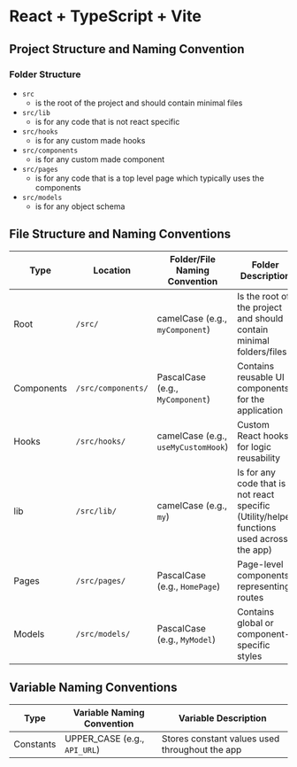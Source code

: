 # React + TypeScript + Vite

## Project Structure and Naming Convention
### Folder Structure
- `src` 
  - is the root of the project and should contain minimal files
- `src/lib`
  - is for any code that is not react specific
- `src/hooks` 
  - is for any custom made hooks
- `src/components`
  - is for any custom made component
- `src/pages` 
  - is for any code that is a top level page which typically uses the components
- `src/models`
  - is for any object schema

## File Structure and Naming Conventions

| Type            | Location           | Folder/File Naming Convention         | Folder Description                                 |
|-----------------|--------------------|-------------------------------------|---------------------------------------------------|
| Root            | `/src/`            | camelCase  (e.g., `myComponent`)    | Is the root of the project and should contain minimal folders/files |
| Components      | `/src/components/` | PascalCase (e.g., `MyComponent`)    | Contains reusable UI components for the application |
| Hooks           | `/src/hooks/`      | camelCase (e.g., `useMyCustomHook`) | Custom React hooks for logic reusability          |
| lib             | `/src/lib/`        | camelCase (e.g., `my`)              | Is for any code that is not react specific (Utility/helper functions used across the app)     |
| Pages           | `/src/pages/`      | PascalCase (e.g., `HomePage`)       | Page-level components representing routes         |
| Models          | `/src/models/`     | PascalCase (e.g., `MyModel`)        | Contains global or component-specific styles      |

## Variable Naming Conventions

| Type            |  Variable Naming Convention        | Variable Description                              |
|-----------------|------------------------------------|---------------------------------------------------|
| Constants       |  UPPER_CASE (e.g., `API_URL`)      | Stores constant values used throughout the app    |
